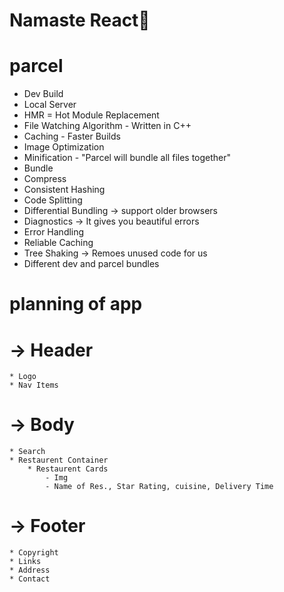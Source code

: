 # Namaste React🤞

# parcel
- Dev Build
- Local Server
- HMR = Hot Module Replacement
- File Watching Algorithm - Written in C++
- Caching - Faster Builds
- Image Optimization
- Minification - "Parcel will bundle all files together"
- Bundle
- Compress
- Consistent Hashing
- Code Splitting
- Differential Bundling -> support older browsers
- Diagnostics -> It gives you beautiful errors
- Error Handling
- Reliable Caching
- Tree Shaking -> Remoes unused code for us
- Different dev and parcel bundles

# planning of app

# -> Header
    * Logo
    * Nav Items
# -> Body
    * Search
    * Restaurent Container
        * Restaurent Cards
            - Img
            - Name of Res., Star Rating, cuisine, Delivery Time
# -> Footer
    * Copyright
    * Links
    * Address
    * Contact
